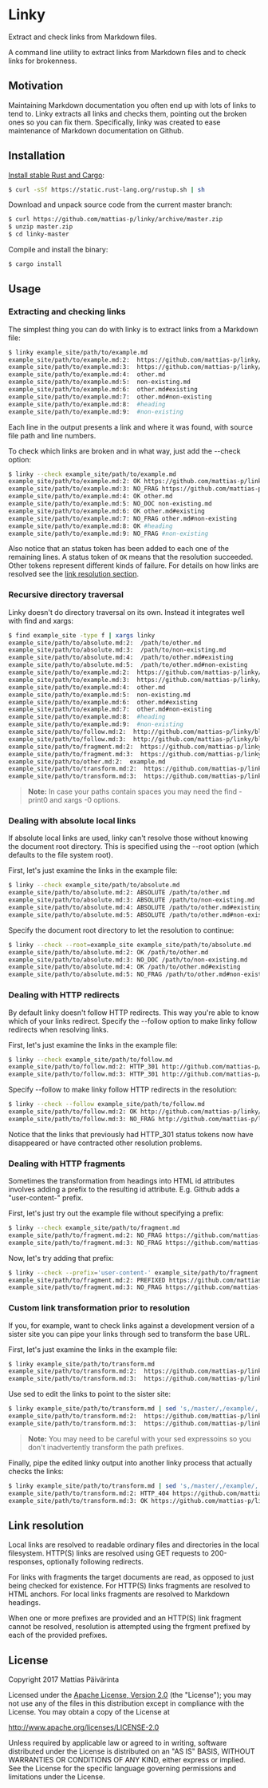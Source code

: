 Linky
=====

Extract and check links from Markdown files.

A command line utility to extract links from Markdown files and to check links
for brokenness.


Motivation
----------

Maintaining Markdown documentation you often end up with lots of links to tend to.
Linky extracts all links and checks them, pointing out the broken ones so you can fix them.
Specifically, linky was created to ease maintenance of Markdown documentation on Github.


Installation
------------
[Install stable Rust and Cargo]:

```sh
$ curl -sSf https://static.rust-lang.org/rustup.sh | sh
```

Download and unpack source code from the current master branch:

```sh
$ curl https://github.com/mattias-p/linky/archive/master.zip
$ unzip master.zip
$ cd linky-master
```

Compile and install the binary:

```sh
$ cargo install
```


Usage
-----

### Extracting and checking links

The simplest thing you can do with linky is to extract links from a Markdown file:

```sh
$ linky example_site/path/to/example.md
example_site/path/to/example.md:2:  https://github.com/mattias-p/linky/blob/master/example_site/path/to/other.md
example_site/path/to/example.md:3:  https://github.com/mattias-p/linky/blob/master/example_site/path/to/other.md#existing
example_site/path/to/example.md:4:  other.md
example_site/path/to/example.md:5:  non-existing.md
example_site/path/to/example.md:6:  other.md#existing
example_site/path/to/example.md:7:  other.md#non-existing
example_site/path/to/example.md:8:  #heading
example_site/path/to/example.md:9:  #non-existing
```

Each line in the output presents a link and where it was found, with source file path and line numbers.

To check which links are broken and in what way, just add the --check option:

```sh
$ linky --check example_site/path/to/example.md
example_site/path/to/example.md:2: OK https://github.com/mattias-p/linky/blob/master/example_site/path/to/other.md
example_site/path/to/example.md:3: NO_FRAG https://github.com/mattias-p/linky/blob/master/example_site/path/to/other.md#existing
example_site/path/to/example.md:4: OK other.md
example_site/path/to/example.md:5: NO_DOC non-existing.md
example_site/path/to/example.md:6: OK other.md#existing
example_site/path/to/example.md:7: NO_FRAG other.md#non-existing
example_site/path/to/example.md:8: OK #heading
example_site/path/to/example.md:9: NO_FRAG #non-existing
```

Also notice that an status token has been added to each one of the remaining lines.
A status token of `OK` means that the resolution succeeded.
Other tokens represent different kinds of failure.
For details on how links are resolved see the [link resolution section].


### Recursive directory traversal

Linky doesn't do directory traversal on its own.
Instead it integrates well with find and xargs:

```sh
$ find example_site -type f | xargs linky
example_site/path/to/absolute.md:2:  /path/to/other.md
example_site/path/to/absolute.md:3:  /path/to/non-existing.md
example_site/path/to/absolute.md:4:  /path/to/other.md#existing
example_site/path/to/absolute.md:5:  /path/to/other.md#non-existing
example_site/path/to/example.md:2:  https://github.com/mattias-p/linky/blob/master/example_site/path/to/other.md
example_site/path/to/example.md:3:  https://github.com/mattias-p/linky/blob/master/example_site/path/to/other.md#existing
example_site/path/to/example.md:4:  other.md
example_site/path/to/example.md:5:  non-existing.md
example_site/path/to/example.md:6:  other.md#existing
example_site/path/to/example.md:7:  other.md#non-existing
example_site/path/to/example.md:8:  #heading
example_site/path/to/example.md:9:  #non-existing
example_site/path/to/follow.md:2:  http://github.com/mattias-p/linky/blob/master/example_site/path/to/other.md
example_site/path/to/follow.md:3:  http://github.com/mattias-p/linky/blob/master/example_site/path/to/other.md#non-existing
example_site/path/to/fragment.md:2:  https://github.com/mattias-p/linky/blob/master/example_site/path/to/other.md#existing
example_site/path/to/fragment.md:3:  https://github.com/mattias-p/linky/blob/master/example_site/path/to/other.md#non-existing
example_site/path/to/other.md:2:  example.md
example_site/path/to/transform.md:2:  https://github.com/mattias-p/linky/blob/master/example_site/path/to/non-existing.md
example_site/path/to/transform.md:3:  https://github.com/mattias-p/linky/blob/master/example_site/path/to/only-on-example-branch.md
```

> **Note:** In case your paths contain spaces you may need the find -print0 and xargs -0 options.


### Dealing with absolute local links

If absolute local links are used, linky can't resolve those without knowing the document root directory.
This is specified using the --root option (which defaults to the file system root).

First, let's just examine the links in the example file:

```sh
$ linky --check example_site/path/to/absolute.md
example_site/path/to/absolute.md:2: ABSOLUTE /path/to/other.md
example_site/path/to/absolute.md:3: ABSOLUTE /path/to/non-existing.md
example_site/path/to/absolute.md:4: ABSOLUTE /path/to/other.md#existing
example_site/path/to/absolute.md:5: ABSOLUTE /path/to/other.md#non-existing
```

Specify the document root directory to let the resolution to continue:

```sh
$ linky --check --root=example_site example_site/path/to/absolute.md
example_site/path/to/absolute.md:2: OK /path/to/other.md
example_site/path/to/absolute.md:3: NO_DOC /path/to/non-existing.md
example_site/path/to/absolute.md:4: OK /path/to/other.md#existing
example_site/path/to/absolute.md:5: NO_FRAG /path/to/other.md#non-existing
```


### Dealing with HTTP redirects

By default linky doesn't follow HTTP redirects.
This way you're able to know which of your links redirect.
Specify the --follow option to make linky follow redirects when resolving links.

First, let's just examine the links in the example file:

```sh
$ linky --check example_site/path/to/follow.md
example_site/path/to/follow.md:2: HTTP_301 http://github.com/mattias-p/linky/blob/master/example_site/path/to/other.md
example_site/path/to/follow.md:3: HTTP_301 http://github.com/mattias-p/linky/blob/master/example_site/path/to/other.md#non-existing
```

Specify --follow to make linky follow HTTP redirects in the resolution:

```sh
$ linky --check --follow example_site/path/to/follow.md
example_site/path/to/follow.md:2: OK http://github.com/mattias-p/linky/blob/master/example_site/path/to/other.md
example_site/path/to/follow.md:3: NO_FRAG http://github.com/mattias-p/linky/blob/master/example_site/path/to/other.md#non-existing
```

Notice that the links that previously had HTTP\_301 status tokens now have disappeared or have contracted other resolution problems.


### Dealing with HTTP fragments

Sometimes the transformation from headings into HTML id attributes involves adding a prefix to the resulting id attribute.
E.g. Github adds a "user-content-" prefix.

First, let's just try out the example file without specifying a prefix:

```sh
$ linky --check example_site/path/to/fragment.md
example_site/path/to/fragment.md:2: NO_FRAG https://github.com/mattias-p/linky/blob/master/example_site/path/to/other.md#existing
example_site/path/to/fragment.md:3: NO_FRAG https://github.com/mattias-p/linky/blob/master/example_site/path/to/other.md#non-existing
```

Now, let's try adding that prefix:

```sh
$ linky --check --prefix='user-content-' example_site/path/to/fragment.md
example_site/path/to/fragment.md:2: PREFIXED https://github.com/mattias-p/linky/blob/master/example_site/path/to/other.md#existing
example_site/path/to/fragment.md:3: NO_FRAG https://github.com/mattias-p/linky/blob/master/example_site/path/to/other.md#non-existing
```


### Custom link transformation prior to resolution

If you, for example, want to check links against a development version of a sister site you can pipe your links through sed to transform the base URL.

First, let's just examine the links in the example file:

```sh
$ linky example_site/path/to/transform.md
example_site/path/to/transform.md:2:  https://github.com/mattias-p/linky/blob/master/example_site/path/to/non-existing.md
example_site/path/to/transform.md:3:  https://github.com/mattias-p/linky/blob/master/example_site/path/to/only-on-example-branch.md
```

Use sed to edit the links to point to the sister site:

```sh
$ linky example_site/path/to/transform.md | sed 's,/master/,/example/,'
example_site/path/to/transform.md:2:  https://github.com/mattias-p/linky/blob/example/example_site/path/to/non-existing.md
example_site/path/to/transform.md:3:  https://github.com/mattias-p/linky/blob/example/example_site/path/to/only-on-example-branch.md
```

> **Note:** You may need to be careful with your sed expressoins so you don't inadvertently transform the path prefixes.

Finally, pipe the edited linky output into another linky process that actually checks the links:

```sh
$ linky example_site/path/to/transform.md | sed 's,/master/,/example/,' | linky --check
example_site/path/to/transform.md:2: HTTP_404 https://github.com/mattias-p/linky/blob/example/example_site/path/to/non-existing.md
example_site/path/to/transform.md:3: OK https://github.com/mattias-p/linky/blob/example/example_site/path/to/only-on-example-branch.md
```


Link resolution
---------------

Local links are resolved to readable ordinary files and directories in the local filesystem.
HTTP(S) links are resolved using GET requests to 200-responses, optionally following redirects.

For links with fragments the target documents are read, as opposed to just being checked for existence.
For HTTP(S) links fragments are resolved to HTML anchors.
For local links fragments are resolved to Markdown headings.

When one or more prefixes are provided and an HTTP(S) link fragment cannot be resolved,
resolution is attempted using the frgment prefixed by each of the provided prefixes.


License
-------

Copyright 2017 Mattias Päivärinta

Licensed under the [Apache License, Version 2.0] (the "License");
you may not use any of the files in this distribution except in compliance with
the License. You may obtain a copy of the License at

<http://www.apache.org/licenses/LICENSE-2.0>

Unless required by applicable law or agreed to in writing, software
distributed under the License is distributed on an "AS IS" BASIS,
WITHOUT WARRANTIES OR CONDITIONS OF ANY KIND, either express or implied.
See the License for the specific language governing permissions and
limitations under the License.


[Apache License, Version 2.0]: LICENSE
[Install stable Rust and Cargo]: http://doc.crates.io/
[Link resolution section]: #link-resolution
